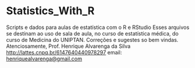 # Statistics_With_R
Scripts e dados para aulas de estatística com o R e RStudio 
Esses arquivos se destinam ao uso de sala de aula, no curso de estatística médica, do curso de Medicina do UNIPTAN.
Correções e sugestes so bem vindas.
Atenciosamente,
Prof. Henrique Alvarenga da Silva
http://lattes.cnpq.br/6147640440978297
email: henriquealvarenga@gmail.com
